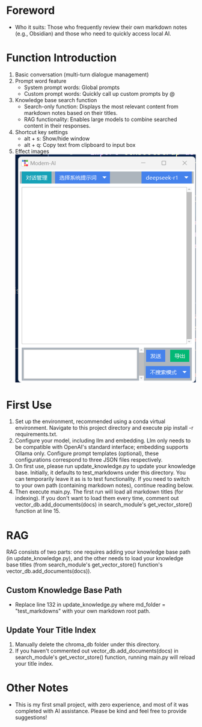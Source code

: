 # Foreword
- Who it suits: Those who frequently review their own markdown notes (e.g., Obsidian) and those who need to quickly access local AI.
# Function Introduction
1. Basic conversation (multi-turn dialogue management)
2. Prompt word feature
    - System prompt words: Global prompts
    - Custom prompt words: Quickly call up custom prompts by @
3. Knowledge base search function
    - Search-only function: Displays the most relevant content from markdown notes based on their titles.
    - RAG functionality: Enables large models to combine searched content in their responses.
4. Shortcut key settings
    - alt + s: Show/hide window
    - alt + q: Copy text from clipboard to input box
5. Effect images
![Project Screenshot](image.png)
# First Use
1. Set up the environment, recommended using a conda virtual environment. Navigate to this project directory and execute pip install -r requirements.txt.
2. Configure your model, including llm and embedding. Llm only needs to be compatible with OpenAI's standard interface; embedding supports Ollama only. Configure prompt templates (optional), these configurations correspond to three JSON files respectively.
3. On first use, please run update_knowledge.py to update your knowledge base. Initially, it defaults to test_markdowns under this directory. You can temporarily leave it as is to test functionality. If you need to switch to your own path (containing markdown notes), continue reading below.
4. Then execute main.py. The first run will load all markdown titles (for indexing). If you don't want to load them every time, comment out vector_db.add_documents(docs) in search_module's get_vector_store() function at line 15.

# RAG
RAG consists of two parts: one requires adding your knowledge base path (in update_knowledge.py), and the other needs to load your knowledge base titles (from search_module's get_vector_store() function's vector_db.add_documents(docs)).
## Custom Knowledge Base Path
- Replace line 132 in update_knowledge.py where md_folder = "test_markdowns" with your own markdown root path.

## Update Your Title Index
1. Manually delete the chroma_db folder under this directory.
2. If you haven't commented out vector_db.add_documents(docs) in search_module's get_vector_store() function, running main.py will reload your title index.

# Other Notes
- This is my first small project, with zero experience, and most of it was completed with AI assistance. Please be kind and feel free to provide suggestions!
